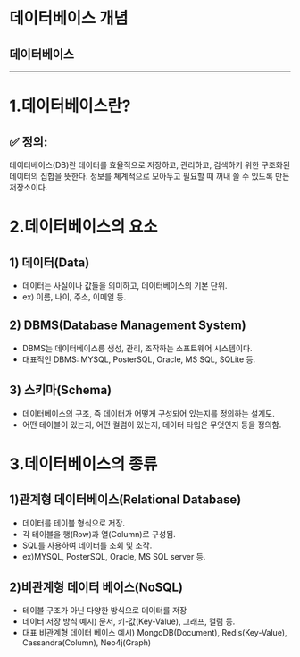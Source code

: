 데이터베이스 개념
=============

데이터베이스
---------
-------

# 1.데이터베이스란?

## ✅ 정의:

데이터베이스(DB)란 데이터를 효율적으로 저장하고, 관리하고, 검색하기 위한 구조화된 데이터의 집합을 뜻한다.
정보를 쳬계적으로 모아두고 필요할 때 꺼내 쓸 수 있도록 만든 저장소이다.

# 2.데이터베이스의 요소

## 1) 데이터(Data)
* 데이터는 사실이나 값들을 의미하고, 데이터베이스의 기본 단위.
* ex) 이름, 나이, 주소, 이메일 등.

## 2) DBMS(Database Management System)
* DBMS는 데이터베이스릉 생성, 관리, 조작하는 소프트웨어 시스템이다.
* 대표적인 DBMS: MYSQL, PosterSQL, Oracle, MS SQL, SQLite 등.

## 3) 스키마(Schema)
* 데이터베이스의 구조, 즉 데이터가 어떻게 구성되어 있는지를 정의하는 설계도.
* 어떤 테이블이 있는지, 어떤 컬럼이 있는지, 데이터 타입은 무엇인지 등을 정의함.

# 3.데이터베이스의 종류

## 1)관계형 데이터베이스(Relational Database)
* 데이터를 테이블 형식으로 저장.
* 각 테이블을 행(Row)과 열(Column)로 구성됨.
* SQL를 사용하여 데이터를 조회 및 조작.
* ex)MYSQL, PosterSQL, Oracle, MS SQL server 등.

## 2)비관계형 데이터 베이스(NoSQL)
* 테이블 구조가 아닌 다양한 방식으로 데이터를 저장
* 데이터 저장 방식 예시) 문서, 키-값(Key-Value), 그래프, 컬럼 등.
* 대표 비관계형 데이터 베이스 예시) MongoDB(Document), Redis(Key-Value), Cassandra(Column), Neo4j(Graph)


